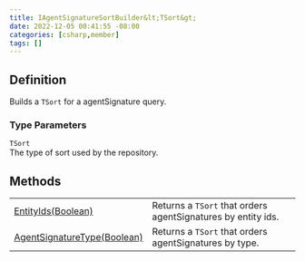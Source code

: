 ```yaml
---
title: IAgentSignatureSortBuilder&lt;TSort&gt;
date: 2022-12-05 00:41:55 -08:00
categories: [csharp,member]
tags: []
---
```


## Definition

Builds a <code class='language-plaintext highlighter-rouge'>TSort</code> for a agentSignature query.

### Type Parameters
`TSort`<br />The type of sort used by the repository.
## Methods
<table><tr><td><!--/posts/csharp.member.entitydb.abstractions.queries.sortbuilders.iagentsignaturesortbuilder`1.entityids/--><a href='#'>EntityIds(Boolean)</a></td><td>
Returns a <code class='language-plaintext highlighter-rouge'>TSort</code> that orders agentSignatures by entity ids.
</td></tr><tr><td><!--/posts/csharp.member.entitydb.abstractions.queries.sortbuilders.iagentsignaturesortbuilder`1.agentsignaturetype/--><a href='#'>AgentSignatureType(Boolean)</a></td><td>
Returns a <code class='language-plaintext highlighter-rouge'>TSort</code> that orders agentSignatures by type.
</td></tr></table>
